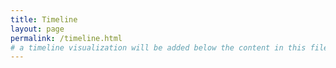 ```yaml
---
title: Timeline
layout: page
permalink: /timeline.html
# a timeline visualization will be added below the content in this file
---
```


